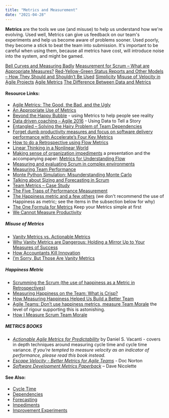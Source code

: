 ```yaml
---
title: "Metrics and Measurement"
date: "2021-04-28"
---
```


**Metrics** are the tools we use (and misuse) to help us understand how we're evolving. Used well, Metrics can give us feedback on our team's experiments and help us become aware of problems sooner. Used poorly, they become a stick to beat the team into submission. It's important to be careful when using them, because all metrics have cost, will introduce noise into the system, and might be gamed.

[Bell Curves and Measuring Badly](/blog/bell-curves-and-measuring-badly.html) [Measurement for Scrum – What are Appropriate Measures?](/blog/measurement-for-scrum-what-are-appropriate-measures.html) [Red-Yellow-Green Status Reports and Other Models – How They Should and Shouldn’t Be Used](/blog/red-yellow-green-or-rygrag-reports-how-they-hide-the-truth.html) [Simplicity](/blog/simplicity.html) [Misuse of Velocity in Agile Projects](/blog/misuse-of-velocity-in-agile-projects.html) [Agile Metrics](/blog/agile-metrics.html) [The Difference Between Data and Metrics](/blog/be-better-with-better-data.html)

#### Resource Links:

- [Agile Metrics: The Good, the Bad, and the Ugly](https://dzone.com/articles/agile-metricsthe-good-the-bad-and-the-ugly)
- [An Appropriate Use of Metrics](https://martinfowler.com/articles/useOfMetrics.html)
- [Beyond the Happy Bubble](https://sites.google.com/a/scrumplop.org/published-patterns/product-organization-pattern-language/pop-the-happy-bubble) - using Metrics to help people see reality
- [Data driven coaching – Agile 2016](https://www.slideshare.net/FocusedObjective/data-driven-coaching-agile-2016-troy-magennis) - Using Data to Tell a Story
- [Entangled – Solving the Hairy Problem of Team Dependencies](https://github.com/FocusedObjective/FocusedObjective.Resources/blob/master/Presentations/Agile%202015%20-%20Entangled%20-%20Solving%20the%20Hairy%20Problem%20of%20Team%20Dependencies%20\(Troy%20Magennis\).pdf)
- [Forget dumb productivity measures and focus on software delivery performance with Accelerate’s Four Key Metrics](https://leadingagileteams.com/2020/04/07/forget-dumb-productivity-measures/)
- [How to do a Retrospective using Flow Metrics](https://medium.com/the-liberators/how-to-do-a-retrospective-using-flow-metrics-612bf48bdeba)
- [Linear Thinking in a Nonlinear World](https://hbr.org/2017/05/linear-thinking-in-a-nonlinear-world)
- [Making sense of organization impediments](https://www.slideshare.net/kenpower/what-prevents-work-from-flowing-smoothly-making-sense-of-organization-impediments) a presentation and the accompanying paper: [Metrics for Understanding Flow](https://www.researchgate.net/publication/326347254_Metrics_for_Understanding_Flow)
- [Measuring and evaluating Scrum in complex environments](https://en.innova1st.com/2017/05/05/midiendo-y-evaluando-scrum-en-entornos-complejos-incluye-archivos-de-ejemplo-y-para-que-utilices/)
- [Measuring Team Performance](https://innolution.com/blog/team-performance-measures)
- [Monte Python Simulation: Misunderstanding Monte Carlo](https://dannorth.net/2018/09/04/monte-python-simulation/)
- [Talking about Sizing and Forecasting in Scrum](https://www.infoq.com/articles/sizing-forecasting-scrum/)
- [Team Metrics – Case Study](https://agilecomplexificationinverter.blogspot.com/2016/06/team-metrics-case-study.html)
- [The Five Traps of Performance Measurement](https://hbr.org/2009/10/the-five-traps-of-performance-measurement)
- [The Happiness metric and a few others](https://blog.crisp.se/2011/10/19/anderslaestadius/the-happiness-metric-and-a-few-others) (we don't recommend the use of Happiness as metric; see the items in the subsection below for why)
- [The One Formula for Metrics](https://ideas.riverglide.com/the-one-formula-for-metrics-f413566eaa23) Keep your Metrics simple at first
- [We Cannot Measure Productivity](https://martinfowler.com/bliki/CannotMeasureProductivity.html)

##### Misuse of Metrics

- [Vanity Metrics vs. Actionable Metrics](https://tim.blog/2009/05/19/vanity-metrics-vs-actionable-metrics/)
- [Why Vanity Metrics are Dangerous: Holding a Mirror Up to Your Measures of Success](https://blog.planview.com/why-vanity-metrics-are-dangerous-holding-a-mirror-up-to-your-measures-of-success/)
- [How Accountants Kill Innovation](https://timkastelle.org/blog/2010/03/how-accountants-kill-innovation)
- [I’m Sorry, But Those Are Vanity Metrics](https://review.firstround.com/im-sorry-but-those-are-vanity-metrics)

##### Happiness Metric

- [Scrumming the Scrum (the use of happiness as a Metric in Retrospectives)](https://sites.google.com/a/scrumplop.org/published-patterns/retrospective-pattern-language/scrumming-the-scrum)
- [Measuring Happiness on the Team: What is Crisp?](https://blog.crisp.se/2010/05/08/henrikkniberg/what-is-crisp)
- [How Measuring Happiness Helped Us Build a Better Team](https://medium.com/@DeSmartcom/how-measuring-happiness-helped-us-build-a-better-team-a60ad4b3af60)
- [Agile Teams: Don’t use happiness metrics, measure Team Morale](https://medium.com/the-liberators/agile-teams-dont-use-happiness-metrics-measure-team-morale-3050b339d8af) the level of rigour supporting this is astonishing.
- [How I Measure Scrum Team Morale](https://medium.com/serious-scrum/how-i-measure-scrum-team-morale-a8220f0a90d0)

##### METRICS BOOKS

- [_Actionable Agile Metrics for Predictability_](https://leanpub.com/actionableagilemetrics) by Daniel S. Vacanti - covers in depth techniques around measuring cycle time and cycle time variance. _If you’re tempted to measure velocity as an indicator of performance, please read this book instead._
- [_Escape Velocity - Better Metrics for Agile Teams_](https://leanpub.com/escapevelocity/) - Doc Norton
- _[Software Development Metrics Paperback](https://www.amazon.ca/Software-Development-Metrics-Dave-Nicolette/dp/1617291358/)_ – Dave Nicolette

#### See Also:

- [Cycle Time](/glossary/cycle-time)
- [Dependencies](/glossary/dependencies)
- [Forecasting](/glossary/forecasting)
- [Impediments](/glossary/impediments)
- [Improvement Experiments](/glossary/improvement-experiments)
